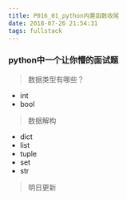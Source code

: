 ```yaml
---
title: P016_01_python内置函数收尾
date: 2018-07-26 21:54:31
tags: fullstack
---
```


### python中一个让你懵的面试题

> 数据类型有哪些？

- int
- bool

> 数据解构

- dict
- list
- tuple
- set
- str

> 明日更新
